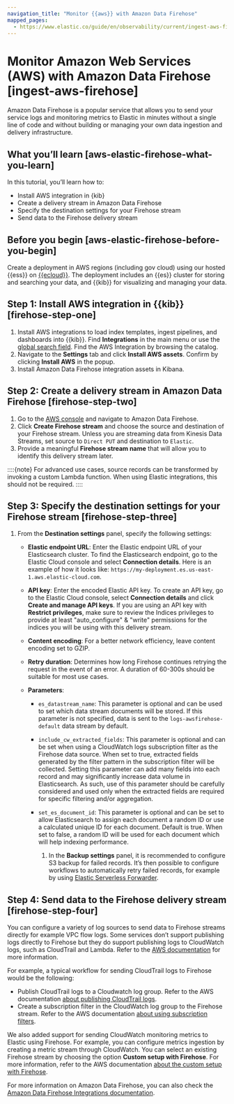 ```yaml
---
navigation_title: "Monitor {{aws}} with Amazon Data Firehose"
mapped_pages:
  - https://www.elastic.co/guide/en/observability/current/ingest-aws-firehose.html
---
```




# Monitor Amazon Web Services (AWS) with Amazon Data Firehose [ingest-aws-firehose]


Amazon Data Firehose is a popular service that allows you to send your service logs and monitoring metrics to Elastic in minutes without a single line of code and without building or managing your own data ingestion and delivery infrastructure.


## What you’ll learn [aws-elastic-firehose-what-you-learn]

In this tutorial, you’ll learn how to:

* Install AWS integration in {kib}
* Create a delivery stream in Amazon Data Firehose
* Specify the destination settings for your Firehose stream
* Send data to the Firehose delivery stream


## Before you begin [aws-elastic-firehose-before-you-begin]

Create a deployment in AWS regions (including gov cloud) using our hosted {{ess}} on [{{ecloud}}](https://cloud.elastic.co/registration?page=docs&placement=docs-body). The deployment includes an {{es}} cluster for storing and searching your data, and {{kib}} for visualizing and managing your data.


## Step 1: Install AWS integration in {{kib}} [firehose-step-one]

1. Install AWS integrations to load index templates, ingest pipelines, and dashboards into {{kib}}. Find **Integrations** in the main menu or use the [global search field](/explore-analyze/find-and-organize/find-apps-and-objects.md). Find the AWS Integration by browsing the catalog.
2. Navigate to the **Settings** tab and click **Install AWS assets**. Confirm by clicking **Install AWS** in the popup.
3. Install Amazon Data Firehose integration assets in Kibana.


## Step 2: Create a delivery stream in Amazon Data Firehose [firehose-step-two]

1. Go to the [AWS console](https://console.aws.amazon.com/) and navigate to Amazon Data Firehose.
2. Click **Create Firehose stream** and choose the source and destination of your Firehose stream. Unless you are streaming data from Kinesis Data Streams, set source to `Direct PUT` and destination to `Elastic`.
3. Provide a meaningful **Firehose stream name** that will allow you to identify this delivery stream later.

::::{note}
For advanced use cases, source records can be transformed by invoking a custom Lambda function. When using Elastic integrations, this should not be required.
::::



## Step 3: Specify the destination settings for your Firehose stream [firehose-step-three]

1. From the **Destination settings** panel, specify the following settings:

    * **Elastic endpoint URL**: Enter the Elastic endpoint URL of your Elasticsearch cluster. To find the Elasticsearch endpoint, go to the Elastic Cloud console and select **Connection details**. Here is an example of how it looks like: `https://my-deployment.es.us-east-1.aws.elastic-cloud.com`.
    * **API key**: Enter the encoded Elastic API key. To create an API key, go to the Elastic Cloud console, select **Connection details** and click **Create and manage API keys**. If you are using an API key with **Restrict privileges**, make sure to review the Indices privileges to provide at least "auto_configure" & "write" permissions for the indices you will be using with this delivery stream.
    * **Content encoding**: For a better network efficiency, leave content encoding set to GZIP.
    * **Retry duration**: Determines how long Firehose continues retrying the request in the event of an error. A duration of 60-300s should be suitable for most use cases.
    * **Parameters**:

        * `es_datastream_name`: This parameter is optional and can be used to set which data stream documents will be stored. If this parameter is not specified, data is sent to the `logs-awsfirehose-default` data stream by default.
        * `include_cw_extracted_fields`: This parameter is optional and can be set when using a CloudWatch logs subscription filter as the Firehose data source. When set to true, extracted fields generated by the filter pattern in the subscription filter will be collected. Setting this parameter can add many fields into each record and may significantly increase data volume in Elasticsearch. As such, use of this parameter should be carefully considered and used only when the extracted fields are required for specific filtering and/or aggregation.
        * `set_es_document_id`: This parameter is optional and can be set to allow Elasticsearch to assign each document a random ID or use a calculated unique ID for each document. Default is true. When set to false, a random ID will be used for each document which will help indexing performance.

            1. In the **Backup settings** panel, it is recommended to configure S3 backup for failed records. It’s then possible to configure workflows to automatically retry failed records, for example by using [Elastic Serverless Forwarder](https://www.elastic.co/guide/en/esf/{{esf_version}}/aws-elastic-serverless-forwarder.html).



## Step 4: Send data to the Firehose delivery stream [firehose-step-four]

You can configure a variety of log sources to send data to Firehose streams directly for example VPC flow logs. Some services don’t support publishing logs directly to Firehose but they do support publishing logs to CloudWatch logs, such as CloudTrail and Lambda. Refer to the [AWS documentation](https://docs.aws.amazon.com/AmazonCloudWatch/latest/logs/AWS-logs-and-resource-policy.md) for more information.

For example, a typical workflow for sending CloudTrail logs to Firehose would be the following:

* Publish CloudTrail logs to a Cloudwatch log group. Refer to the AWS documentation [about publishing CloudTrail logs](https://docs.aws.amazon.com/awscloudtrail/latest/userguide/monitor-cloudtrail-log-files-with-cloudwatch-logs.md).
* Create a subscription filter in the CloudWatch log group to the Firehose stream. Refer to the AWS documentation [about using subscription filters](https://docs.aws.amazon.com/AmazonCloudWatch/latest/logs/SubscriptionFilters.md#FirehoseExample).

We also added support for sending CloudWatch monitoring metrics to Elastic using Firehose. For example, you can configure metrics ingestion by creating a metric stream through CloudWatch. You can select an existing Firehose stream by choosing the option **Custom setup with Firehose**. For more information, refer to the AWS documentation [about the custom setup with Firehose](https://docs.aws.amazon.com/AmazonCloudWatch/latest/monitoring/CloudWatch-metric-streams-setup-datalake.md).

For more information on Amazon Data Firehose, you can also check the [Amazon Data Firehose Integrations documentation](https://docs.elastic.co/integrations/awsfirehose).
